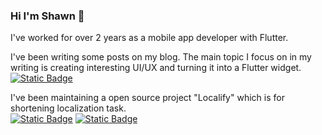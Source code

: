 ### Hi I'm Shawn 👋

I've worked for over 2 years as a mobile app developer with Flutter.

I've been writing some posts on my blog. The main topic I focus on in my writing is creating interesting UI/UX and turning it into a Flutter widget.  
[![Static Badge](https://img.shields.io/badge/go_to_the_blog-000?style=for-the-badge&link=https://shawnis.dev/blog)](https://shawnis.dev/blog)

I've been maintaining a open source project "Localify" which is for shortening localization task.  
[![Static Badge](https://img.shields.io/badge/go_to_the_code-000?style=for-the-badge&link=https://github.com/shawn-flunge/localify)](https://github.com/shawn-flunge/localify) [![Static Badge](https://img.shields.io/badge/go_to_pub.dev-0553B1?style=for-the-badge&link=https://pub.dev/packages/localify)](https://pub.dev/packages/localify)
<!--
**shawn-flunge/shawn-flunge** is a ✨ _special_ ✨ repository because its `README.md` (this file) appears on your GitHub profile.

Here are some ideas to get you started:

- 🔭 I’m currently working on ...
- 🌱 I’m currently learning ...
- 👯 I’m looking to collaborate on ...
- 🤔 I’m looking for help with ...
- 💬 Ask me about ...
- 📫 How to reach me: ...
- 😄 Pronouns: ...
- ⚡ Fun fact: ...
-->
